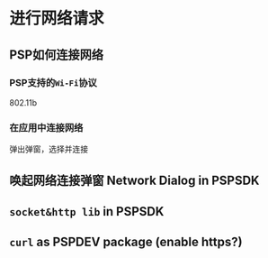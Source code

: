 # 进行网络请求

## PSP如何连接网络
### PSP支持的`Wi-Fi`协议
802.11b
### 在应用中连接网络
弹出弹窗，选择并连接

## 唤起网络连接弹窗 Network Dialog in PSPSDK

## `socket&http lib` in PSPSDK

## `curl` as PSPDEV package (enable https?)